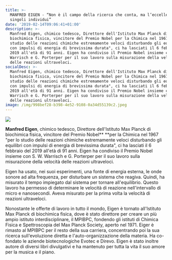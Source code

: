 ```yaml
---
title: >-
  MANFRED EIGEN - “Non è il campo della ricerca che conta, ma l’eccellenza dei
  singoli individui”
date: '2019-02-14T09:06:41+01:00'
description: >-
  Manfred Eigen, chimico tedesco, Direttore dell'Istituto Max Planck di
  biochimica fisica, vincitore del Premio Nobel per la Chimica nel 1967 "per lo
  studio delle reazioni chimiche estremamente veloci disturbando gli equilibri
  con impulsi di energia di brevissima durata", ci ha lasciati il 6 febbraio del
  2019 all'età di 91 anni. Eigen ha condiviso il Premio Nobel insieme con S. W.
  Warrisch e G. Porterper per il suo lavoro sulla misurazione della velocità
  delle reazioni ultraveloci.
socialDesc: >-
  Manfred Eigen, chimico tedesco, Direttore dell'Istituto Max Planck di
  biochimica fisica, vincitore del Premio Nobel per la Chimica nel 1967 "per lo
  studio delle reazioni chimiche estremamente veloci disturbando gli equilibri
  con impulsi di energia di brevissima durata", ci ha lasciati il 6 febbraio del
  2019 all'età di 91 anni. Eigen ha condiviso il Premio Nobel insieme con S. W.
  Warrisch e G. Porterper per il suo lavoro sulla misurazione della velocità
  delle reazioni ultraveloci.
image: /img/998bef28-b398-4e52-9108-0a34d55139c2.jpeg
---
```

![](/img/998bef28-b398-4e52-9108-0a34d55139c2.jpeg)

**Manfred Eigen**, chimico tedesco, Direttore dell'Istituto Max Planck di biochimica fisica, vincitore del Premio Nobel** **per la Chimica nel 1967 "per lo studio delle reazioni chimiche estremamente veloci disturbando gli equilibri con impulsi di energia di brevissima durata", ci ha lasciati il 6 febbraio del 2019 all'età di 91 anni. Eigen ha condiviso il Premio Nobel insieme con S. W. Warrisch e G. Porterper per il suo lavoro sulla misurazione della velocità delle reazioni ultraveloci.

Eigen ha usato, nei suoi esperimenti, una fonte di energia esterna, le onde sonore ad alta frequenza, per disturbare un sistema che reagiva. Quindi, ha misurato il tempo impiegato dal sistema per tornare all'equilibrio. Questo lavoro ha permesso di determinare le velocità di reazione nell'intervallo di micro e nanosecondi. Aveva misurato per la prima volta la velocità di reazioni ultraveloci.

Nonostante le offerte di lavoro in tutto il mondo, Eigen è tornato all'Istituto Max Planck di biochimica fisica, dove è stato direttore per creare un più ampio istituto interdisciplinare, il MPIBPC, fondendo gli istituti di Chimica Fisica e Spettroscopia del Max Planck Society, aperto nel 1971. Eiger è rimasto al MPIBPC per il resto della sua carriera, concentrando poi la sua ricerca sull'evoluzione diretta e l'auto-organizzazione della materia. Ha co-fondato le aziende biotecnologiche Evotec e Direvo. Eigen è stato inoltre autore di diversi libri divulgativi e ha mantenuto per tutta la vita il suo amore per la musica e il piano.
